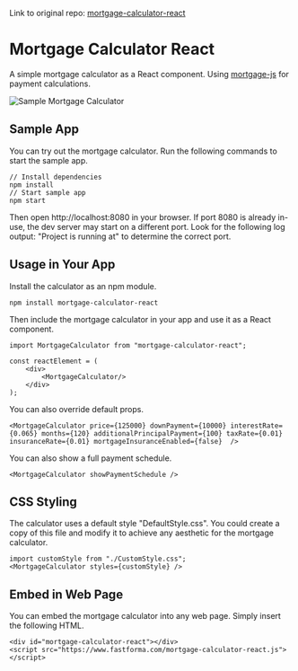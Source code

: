 Link to original repo: [mortgage-calculator-react](https://github.com/tommymcglynn/mortgage-calculator-react)

# Mortgage Calculator React
A simple mortgage calculator as a React component. Using [mortgage-js](https://github.com/tommymcglynn/mortgage-js) for payment calculations.

![Sample Mortgage Calculator](docs/assets/sample_calculator.png)

## Sample App
You can try out the mortgage calculator. Run the following commands to start the sample app.

    // Install dependencies
    npm install
    // Start sample app
    npm start

Then open http://localhost:8080 in your browser. If port 8080 is already in-use, the dev server may start on a different port. Look for the following log output: "Project is running at" to determine the correct port.


## Usage in Your App
Install the calculator as an npm module.

    npm install mortgage-calculator-react

Then include the mortgage calculator in your app and use it as a React component.

    import MortgageCalculator from "mortgage-calculator-react";

    const reactElement = (
        <div>
            <MortgageCalculator/>
        </div>
    );

You can also override default props.


    <MortgageCalculator price={125000} downPayment={10000} interestRate={0.065} months={120} additionalPrincipalPayment={100} taxRate={0.01} insuranceRate={0.01} mortgageInsuranceEnabled={false}  />

You can also show a full payment schedule.

    <MortgageCalculator showPaymentSchedule />

## CSS Styling
The calculator uses a default style "DefaultStyle.css". You could create a copy of this file and modify it to achieve any aesthetic for the mortgage calculator.

    import customStyle from "./CustomStyle.css";
    <MortgageCalculator styles={customStyle} />

## Embed in Web Page
You can embed the mortgage calculator into any web page. Simply insert the following HTML.

    <div id="mortgage-calculator-react"></div>
    <script src="https://www.fastforma.com/mortgage-calculator-react.js"></script>
